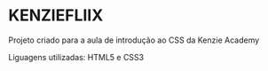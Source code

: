 # KENZIEFLIIX

Projeto criado para a aula de introdução ao CSS da Kenzie Academy

Liguagens utilizadas: HTML5 e CSS3
